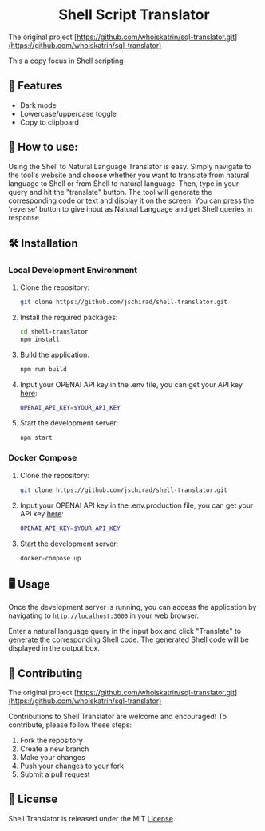 <h1 align="center">Shell Script Translator<br></h1>

The original project [https://github.com/whoiskatrin/sql-translator.git](https://github.com/whoiskatrin/sql-translator)

This a copy focus in Shell scripting

## 🌟 Features

- Dark mode
- Lowercase/uppercase toggle
- Copy to clipboard

## 📖 How to use:

Using the Shell to Natural Language Translator is easy. Simply navigate to the tool's website and choose whether you want to translate from natural language to Shell or from Shell to natural language. Then, type in your query and hit the "translate" button. The tool will generate the corresponding code or text and display it on the screen. 
You can press the 'reverse' button to give input as Natural Language and get Shell queries in response


## 🛠️ Installation

### Local Development Environment

1. Clone the repository:

    ```bash
    git clone https://github.com/jschirad/shell-translator.git
    ```

2. Install the required packages:

    ```bash
    cd shell-translator
    npm install
    ```

3. Build the application:

    ```bash
    npm run build
    ```

4. Input your OPENAI API key in the .env file, you can get your API key [here](https://beta.openai.com/account/api-keys):

    ```bash
    OPENAI_API_KEY=$YOUR_API_KEY
    ```

5. Start the development server:

    ```bash
    npm start
    ```

### Docker Compose

1. Clone the repository:

    ```bash
    git clone https://github.com/jschirad/shell-translator.git
    ```

2. Input your OPENAI API key in the .env.production file, you can get your API key [here](https://beta.openai.com/account/api-keys):

    ```bash
    OPENAI_API_KEY=$YOUR_API_KEY
    ```

3. Start the development server:

    ```bash
    docker-compose up
    ```

## 🖥️ Usage

Once the development server is running, you can access the application by navigating to `http://localhost:3000` in your web browser.

Enter a natural language query in the input box and click "Translate" to generate the corresponding Shell code. The generated Shell code will be displayed in the output box.

## 👥 Contributing

The original project [https://github.com/whoiskatrin/sql-translator.git](https://github.com/whoiskatrin/sql-translator)

Contributions to Shell Translator are welcome and encouraged! To contribute, please follow these steps:

1. Fork the repository
2. Create a new branch
3. Make your changes
4. Push your changes to your fork
5. Submit a pull request

## 📜 License

Shell Translator is released under the MIT [License](LICENSE).
